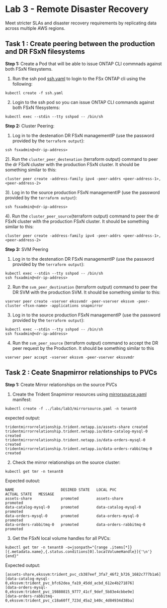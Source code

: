 # Lab 3 - Remote Disaster Recovery
Meet stricter SLAs and disaster recovery requirements by replicating data across multiple AWS regions. 

## Task 1 : Create peering between the production and DR FSxN filesystems
**Step 1:** Create a Pod that will be able to issue ONTAP CLI commnads against both FSxN filesystems.

1) Run the ssh pod [ssh.yaml](ssh.yaml) to login to the FSx ONTAP cli using the following:
```
kubectl create -f ssh.yaml
```
2) Login to the ssh pod so you can issue ONTAP CLI commands against both FSxN filesystems:
```
kubectl exec --stdin --tty sshpod -- /bin/sh
```

**Step 2:** Cluster Peering:
1) Log in to the destenation DR FSxN managementIP (use the password provided by the `terraform output`):
```
ssh fsxadmin@<dr-ip-address>
```
2). Run the `cluster_peer_destenation` (terraform output) command to peer the dr FSxN cluster with the production FSxN cluster. It should be something similar to this:
```
cluster peer create -address-family ipv4 -peer-addrs <peer-address-1>,<peer-address-2>
```
3). Log in to the source production FSxN managementIP (use the password provided by the `terraform output`):
```
ssh fsxadmin@<dr-ip-address>
```
4). Run the `cluster_peer_source`(terraform output) command to peer the dr FSxN cluster with the production FSxN cluster. It should be something similar to this:
```
cluster peer create -address-family ipv4 -peer-addrs <peer-address-1>,<peer-address-2>
```
**Step 3:** SVM Peering
1) Log in to the destenation DR FSxN managementIP (use the password provided by the `terraform output`):
```
kubectl exec --stdin --tty sshpod -- /bin/sh
ssh fsxadmin@<dr-ip-address>
```
2) Run the `svm_peer_destination` (terraform output) command to peer the DR SVM with the production SVM. It should be something similar to this:
```
vserver peer create -vserver ekssvmdr -peer-vserver ekssvm -peer-cluster <fsxn-name> -applications snapmirror
```
3) Log in to the source production FSxN managementIP (use the password provided by the `terraform output`):
```
kubectl exec --stdin --tty sshpod -- /bin/sh
ssh fsxadmin@<dr-ip-address>
```
4) Run the `svm_peer_source` (terraform output) command to accept the DR peer request by the Production. It should be something similar to this

```
vserver peer accept -vserver ekssvm -peer-vserver ekssvmdr
```
## Task 2 : Ceate Snapmirror relationships to PVCs
**Step 1:** Create Mirror relationships on the source PVCs

1) Create the Trident Snapmirror resources using [mirrorsource.yaml](mirrorsource.yaml) manifest:
```
kubectl create -f ../labs/lab3/mirrorsource.yaml -n tenant0
```
expected output:
```
tridentmirrorrelationship.trident.netapp.io/assets-share created
tridentmirrorrelationship.trident.netapp.io/data-catalog-mysql-0 created
tridentmirrorrelationship.trident.netapp.io/data-orders-mysql-0 created
tridentmirrorrelationship.trident.netapp.io/data-orders-rabbitmq-0 created
```
2) Check the mirror relationships on the source cluster:
```
kubectl get tmr -n tenant0
```
Expected outout:
```
NAME                     DESIRED STATE   LOCAL PVC                ACTUAL STATE   MESSAGE
assets-share             promoted        assets-share             promoted       
data-catalog-mysql-0     promoted        data-catalog-mysql-0     promoted       
data-orders-mysql-0      promoted        data-orders-mysql-0      promoted       
data-orders-rabbitmq-0   promoted        data-orders-rabbitmq-0   promoted       
```
3) Get the FSxN local volume handles for all PVCs:
```
kubectl get tmr -n tenant0 -o=jsonpath="{range .items[*]}[{.metadata.name},{.status.conditions[0].localVolumeHandle}]{'\n'}{end}"
```
Expected output:
```
[assets-share,ekssvm:trident_pvc_cb387eef_3fa7_46f2_b726_1682c777b1a6]
[data-catalog-mysql-0,ekssvm:trident_pvc_bfc62dea_fa19_45dd_acbd_612e4b271876]
[data-orders-mysql-0,ekssvm:trident_pvc_19880815_9777_41cf_9def_5b83e4cbbe9e]
[data-orders-rabbitmq-0,ekssvm:trident_pvc_c18a60ff_723d_45a2_b40c_4d84934d38ba]
```
